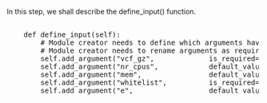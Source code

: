 In this step, we shall describe the define\_input() function.

<pre class="file" data-filename="Example.py" data-target="append">

	def define_input(self):
		# Module creator needs to define which arguments have is_resource=True
		# Module creator needs to rename arguments as required by CC
		self.add_argument("vcf_gz",				is_required=True)
		self.add_argument("nr_cpus",			default_value=1)
		self.add_argument("mem",				default_value=5)
		self.add_argument("whitelist",			is_required=True, is_resource=True)
		self.add_argument("e",					default_value=False)
</pre>